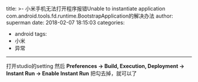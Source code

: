 title: >-
  小米手机无法打开程序报错Unable to instantiate application
  com.android.tools.fd.runtime.BootstrapApplication的解决办法
author: superman
date: 2018-02-07 18:15:03
categories:
- android
tags:
- 小米
- 异常
---

打开studio的setting 然后
**Preferences -> Build, Execution, Deployment -> Instant Run -> Enable Instant Run**
把勾去掉，就可以了